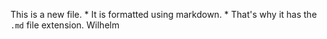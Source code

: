 This is a new file. * It is formatted using markdown. * That's why it has the `.md` file extension. 
Wilhelm
